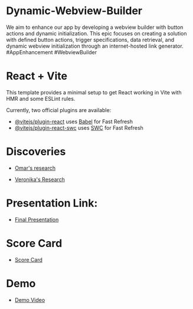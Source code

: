 # Dynamic-Webview-Builder

We aim to enhance our app by developing a webview builder with button actions and dynamic initialization. This epic focuses on creating a solution with defined button actions, trigger specifications, data retrieval, and dynamic webview initialization through an internet-hosted link generator. #AppEnhancement #WebviewBuilder

# React + Vite

This template provides a minimal setup to get React working in Vite with HMR and some ESLint rules.

Currently, two official plugins are available:

- [@vitejs/plugin-react](https://github.com/vitejs/vite-plugin-react/blob/main/packages/plugin-react/README.md) uses [Babel](https://babeljs.io/) for Fast Refresh
- [@vitejs/plugin-react-swc](https://github.com/vitejs/vite-plugin-react-swc) uses [SWC](https://swc.rs/) for Fast Refresh

# Discoveries

- [Omar's research](https://docs.google.com/document/d/1CQCnHHS-Cp3m0M8y1Bd5ORS07yeRLiQHDm6vklPaRX0/edit?usp=sharing)

- [Veronika's Research](https://docs.google.com/document/d/1hHFt-azrgHFuhpfDlNs2Y4N9YtSDK_Gy_C3k-mifvsc/edit?usp=sharing)

# Presentation Link:

- [Final Presentation](https://docs.google.com/presentation/d/1DDM5nTWWSihnYYWUWuMaHjhgauDEaKcOXcLkheMZ47I/edit#slide=id.g4dfce81f19_0_45)

# Score Card

- [Score Card](https://drive.google.com/file/d/1kzFVDZdj8T-oO7GKsPO2YECkL_y380Si/view?usp=sharing)

# Demo

- [Demo Video](https://drive.google.com/file/d/1qHz6EWbcm3DBdh0jezO6MQuqDjLrgciK/view?usp=sharing)
